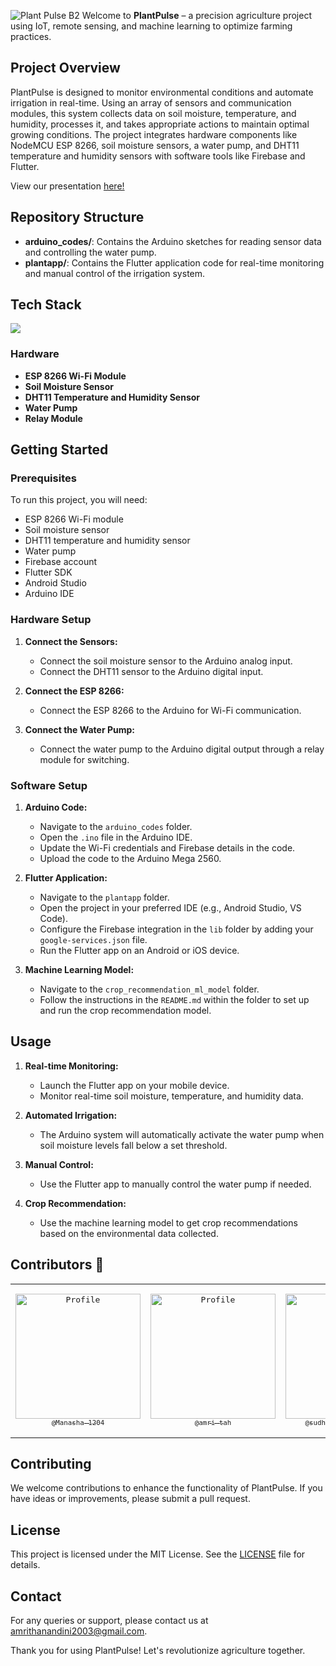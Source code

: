 ![Plant Pulse B2](https://github.com/Manasha-1204/PlantPulse/assets/111682039/5c9e02d3-4102-42d5-9b91-4b2f3ad4490b)
Welcome to **PlantPulse** – a precision agriculture project using IoT, remote sensing, and machine learning to optimize farming practices.

## Project Overview

PlantPulse is designed to monitor environmental conditions and automate irrigation in real-time. Using an array of sensors and communication modules, this system collects data on soil moisture, temperature, and humidity, processes it, and takes appropriate actions to maintain optimal growing conditions. The project integrates hardware components like NodeMCU ESP 8266, soil moisture sensors, a water pump, and DHT11 temperature and humidity sensors with software tools like Firebase and Flutter.

View our presentation [here!](https://www.canva.com/design/DAGHV7HmvDI/uGV4J3Odjr541LO5ZRu4Cw/view?utm_content=DAGHV7HmvDI&utm_campaign=designshare&utm_medium=link&utm_source=editor)

## Repository Structure

- **arduino_codes/**: Contains the Arduino sketches for reading sensor data and controlling the water pump.
- **plantapp/**: Contains the Flutter application code for real-time monitoring and manual control of the irrigation system.

## Tech Stack

<img src="https://skillicons.dev/icons?i=arduino,flutter,firebase,androidstudio,python,tensorflow,figma,gcp" />


### Hardware
- **ESP 8266 Wi-Fi Module**
- **Soil Moisture Sensor**
- **DHT11 Temperature and Humidity Sensor**
- **Water Pump**
- **Relay Module**

## Getting Started

### Prerequisites

To run this project, you will need:

- ESP 8266 Wi-Fi module
- Soil moisture sensor
- DHT11 temperature and humidity sensor
- Water pump
- Firebase account
- Flutter SDK
- Android Studio
- Arduino IDE

### Hardware Setup

1. **Connect the Sensors:**
   - Connect the soil moisture sensor to the Arduino analog input.
   - Connect the DHT11 sensor to the Arduino digital input.

2. **Connect the ESP 8266:**
   - Connect the ESP 8266 to the Arduino for Wi-Fi communication.

3. **Connect the Water Pump:**
   - Connect the water pump to the Arduino digital output through a relay module for switching.

### Software Setup

1. **Arduino Code:**
   - Navigate to the `arduino_codes` folder.
   - Open the `.ino` file in the Arduino IDE.
   - Update the Wi-Fi credentials and Firebase details in the code.
   - Upload the code to the Arduino Mega 2560.

2. **Flutter Application:**
   - Navigate to the `plantapp` folder.
   - Open the project in your preferred IDE (e.g., Android Studio, VS Code).
   - Configure the Firebase integration in the `lib` folder by adding your `google-services.json` file.
   - Run the Flutter app on an Android or iOS device.

3. **Machine Learning Model:**
   - Navigate to the `crop_recommendation_ml_model` folder.
   - Follow the instructions in the `README.md` within the folder to set up and run the crop recommendation model.

## Usage

1. **Real-time Monitoring:**
   - Launch the Flutter app on your mobile device.
   - Monitor real-time soil moisture, temperature, and humidity data.

2. **Automated Irrigation:**
   - The Arduino system will automatically activate the water pump when soil moisture levels fall below a set threshold.

3. **Manual Control:**
   - Use the Flutter app to manually control the water pump if needed.

4. **Crop Recommendation:**
   - Use the machine learning model to get crop recommendations based on the environmental data collected.

## Contributors 🤝
<table style="border: none;">
<tr>
<td align="center" width="200"><pre><a href="https://github.com/Manasha-1204Manasha-1204"><img src="https://avatars.githubusercontent.com/u/121673101?v=4" width="200" alt="Profile" /><br><sub>@Manasha-1204</sub></a></pre></td>
<td align="center" width="200"><pre><a href="https://github.com/amri-tah"><img src="https://avatars.githubusercontent.com/u/111682039?v=4" width="200" alt="Profile" /><br><sub>@amri-tah</sub></a></pre></td>
<td align="center" width="200"><pre><a href="https://github.com/sudheerkumarchowdary"><img src="https://avatars.githubusercontent.com/u/98307666?v=4" width="200" alt="Profile" /><br><sub>@sudheerkumarchowdary</sub></a>
<td align="center" width="200"><pre><a href="https://github.com/BURUGURAHUL"><img src="https://avatars.githubusercontent.com/u/121683096?v=4" width="200" alt="Profile" /><br><sub>@BURUGURAHUL</sub></a></pre></td>
</tr>
</table>


## Contributing

We welcome contributions to enhance the functionality of PlantPulse. If you have ideas or improvements, please submit a pull request.

## License

This project is licensed under the MIT License. See the [LICENSE](LICENSE) file for details.

## Contact

For any queries or support, please contact us at [amrithanandini2003@gmail.com](mailto:amrithanandini2003@gmail.com).

Thank you for using PlantPulse! Let's revolutionize agriculture together.
